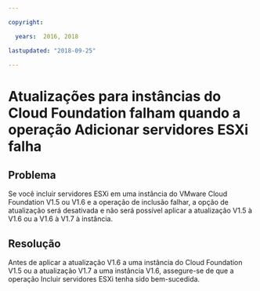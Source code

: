 ```yaml
---

copyright:

  years:  2016, 2018

lastupdated: "2018-09-25"

---
```


# Atualizações para instâncias do Cloud Foundation falham quando a operação Adicionar servidores ESXi falha

## Problema

Se você incluir servidores ESXi em uma instância do VMware Cloud Foundation V1.5 ou V1.6 e a operação de inclusão falhar, a opção de atualização será desativada e não será possível aplicar a atualização V1.5 à V1.6 ou a V1.6 à V1.7 à instância.

## Resolução

Antes de aplicar a atualização V1.6 a uma instância do Cloud Foundation V1.5 ou a atualização V1.7 a uma instância V1.6, assegure-se de que a operação
Incluir servidores ESXi tenha sido bem-sucedida.
